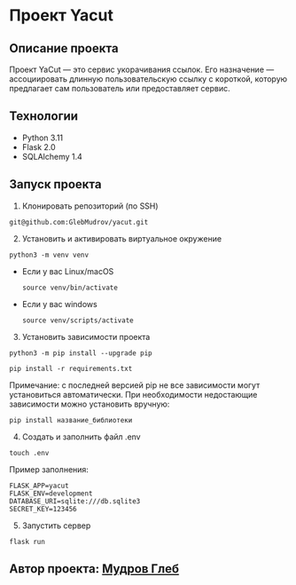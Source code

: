 # Проект Yacut

## Описание проекта
Проект YaCut — это сервис укорачивания ссылок. Его назначение — ассоциировать длинную пользовательскую ссылку с короткой, которую предлагает сам пользователь или предоставляет сервис.

## Технологии
- Python 3.11
- Flask 2.0
- SQLAlchemy 1.4

## Запуск проекта
1. Клонировать репозиторий (по SSH)

```
git@github.com:GlebMudrov/yacut.git
```

2. Установить и активировать виртуальное окружение

```
python3 -m venv venv
```

* Если у вас Linux/macOS

    ```
    source venv/bin/activate
    ```

* Если у вас windows

    ```
    source venv/scripts/activate
    ```

3. Установить зависимости проекта

```
python3 -m pip install --upgrade pip
```
```
pip install -r requirements.txt
```
Примечание: с последней версией pip не все зависимости могут установиться автоматически.
При необходимости недостающие зависимости можно установить вручную:
```
pip install название_библиотеки
```
4. Создать и заполнить файл .env

```
touch .env
```
Пример заполнения:
```
FLASK_APP=yacut
FLASK_ENV=development
DATABASE_URI=sqlite:///db.sqlite3
SECRET_KEY=123456
```

5. Запустить сервер

```
flask run
```

## Автор проекта:  <a href= "https://github.com/GlebMudrov">__Мудров Глеб__<a/>